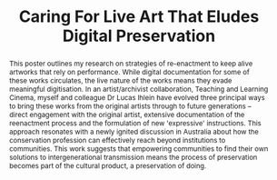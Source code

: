 ---
abstract: This poster outlines my research on strategies of re-enactment to keep alive
  artworks that rely on performance. While digital documentation for some of these
  works circulates, the live nature of the works means they evade meaningful digitisation.
  In an artist/archivist collaboration, Teaching and Learning Cinema, myself and colleague
  Dr Lucas Ihlein have evolved three principal ways to bring these works from the
  original artists through to future generations – direct engagement with the original
  artist, extensive documentation of the reenactment process and the formulation of
  new 'expressive' instructions. This approach resonates with a newly ignited discussion
  in Australia about how the conservation profession can effectively reach beyond
  institutions to communities. This work suggests that empowering communities to find
  their own solutions to intergenerational transmission means the process of preservation
  becomes part of the cultural product, a preservation of doing.
creators:
- Curham, Louise
date: null
document_url: https://services.phaidra.univie.ac.at/api/object/o:503189/download
grand_parent: iPRES
institutions: []
keywords: []
landing_page_url: https://phaidra.univie.ac.at/o:503189
language: eng
layout: publication
license: CC BY-NC-SA 3.0 AT
notes_url: null
parent: iPRES 2016
publication_type: poster
size: 141610
slides_url: null
source_name: iPRES
stream_url: null
title: Caring For Live Art That Eludes Digital Preservation
year: 2016
---